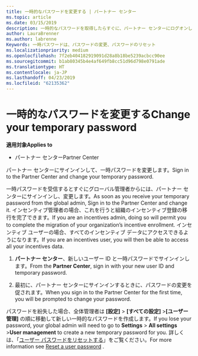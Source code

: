 ```yaml
---
title: 一時的なパスワードを変更する | パートナー センター
ms.topic: article
ms.date: 03/15/2019
description: 一時的なパスワードを取得したらすぐに、パートナー センターにログオンして変更します。
author: LauraBrenner
ms.author: labrenne
Keywords: 一時パスワードは、パスワードの変更、パスワードのリセット
ms.localizationpriority: medium
ms.openlocfilehash: 7f2eb404182919091d28a8b18be5239acbcc90ee
ms.sourcegitcommit: b1ab80345b4e4af649fb8cc51d96d798e0791ade
ms.translationtype: HT
ms.contentlocale: ja-JP
ms.lasthandoff: 04/23/2019
ms.locfileid: "62135362"
---
```

# <a name="change-your-temporary-password"></a><span data-ttu-id="ce099-104">一時的なパスワードを変更する</span><span class="sxs-lookup"><span data-stu-id="ce099-104">Change your temporary password</span></span>

<span data-ttu-id="ce099-105">**適用対象**</span><span class="sxs-lookup"><span data-stu-id="ce099-105">**Applies to**</span></span>

-  <span data-ttu-id="ce099-106">パートナー センター</span><span class="sxs-lookup"><span data-stu-id="ce099-106">Partner Center</span></span>

<span data-ttu-id="ce099-107">パートナー センターにサインインして、一時パスワードを変更します。</span><span class="sxs-lookup"><span data-stu-id="ce099-107">Sign in to the Partner Center and change your temporary password.</span></span>

<span data-ttu-id="ce099-108">一時パスワードを受信するとすぐにグローバル管理者からには、パートナー センターにサインインし、変更します。</span><span class="sxs-lookup"><span data-stu-id="ce099-108">As soon as you receive your temporary password from the global admin, Sign in to the Partner Center and change it.</span></span> <span data-ttu-id="ce099-109">インセンティブ管理者の場合、これを行うと組織のインセンティブ登録の移行を完了できます。</span><span class="sxs-lookup"><span data-stu-id="ce099-109">If you are an incentives admin, doing so will permit you to complete the migration of your organization’s incentive enrollment.</span></span> <span data-ttu-id="ce099-110">インセンティブ ユーザーの場合、すべてのインセンティブ データにアクセスできるようになります。</span><span class="sxs-lookup"><span data-stu-id="ce099-110">If you are an incentives user, you will then be able to access all your incentives data.</span></span>

1.  <span data-ttu-id="ce099-111">**パートナー センター**、新しいユーザー ID と一時パスワードでサインインします。</span><span class="sxs-lookup"><span data-stu-id="ce099-111">From the **Partner Center**, sign in with your new user ID and temporary password.</span></span>

2.  <span data-ttu-id="ce099-112">最初に、パートナー センターにサインインするときに、パスワードの変更を促されます。</span><span class="sxs-lookup"><span data-stu-id="ce099-112">When you sign in to the Partner Center for the first time, you will be prompted to change your password.</span></span>

<span data-ttu-id="ce099-113">パスワードを紛失した場合、全体管理者は **[設定]** > **[すべての設定]** >**[ユーザー管理]** の順に移動して新しい一時的なパスワードを作成します。</span><span class="sxs-lookup"><span data-stu-id="ce099-113">If you lose your password, your global admin will need to go to  **Settings** > **All settings** >**User management** to create a new temporary password for you.</span></span>
<span data-ttu-id="ce099-114">詳しくは、「[ユーザー パスワードをリセットする](reset-a-user-password.md)」をご覧ください。</span><span class="sxs-lookup"><span data-stu-id="ce099-114">For more information see [Reset a user password](reset-a-user-password.md) .</span></span>


 

 



